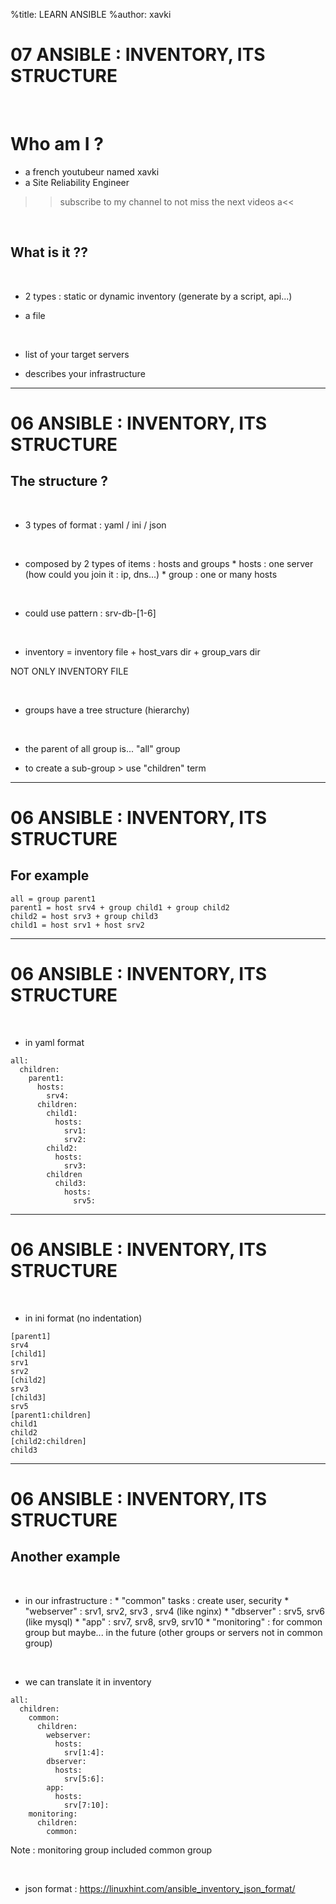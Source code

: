 %title: LEARN ANSIBLE
%author: xavki


# 07 ANSIBLE : INVENTORY, ITS STRUCTURE

<br>

# Who am I ? 

* a french youtubeur named xavki
* a Site Reliability Engineer

>> subscribe to my channel to not miss the next videos a<<

<br>

## What is it ??

<br>

* 2 types : static or dynamic inventory (generate by a script, api...)

* a file

<br>

* list of your target servers 

* describes your infrastructure

-----------------------------------------------------------------------

# 06 ANSIBLE : INVENTORY, ITS STRUCTURE


## The structure ?

<br>

* 3 types of format : yaml / ini / json

<br>

* composed by 2 types of items : hosts and groups
		* hosts : one server (how could you join it : ip, dns...)
		* group : one or many hosts

<br>

* could use pattern : srv-db-[1-6]

<br>

* inventory = inventory file + host_vars dir + group_vars dir

NOT ONLY INVENTORY FILE

<br>

* groups have a tree structure (hierarchy)

<br>

* the parent of all group is... "all" group

* to create a sub-group > use "children" term

-----------------------------------------------------------------------

# 06 ANSIBLE : INVENTORY, ITS STRUCTURE


## For example


```
all = group parent1
parent1 = host srv4 + group child1 + group child2
child2 = host srv3 + group child3
child1 = host srv1 + host srv2
```

-----------------------------------------------------------------------

# 06 ANSIBLE : INVENTORY, ITS STRUCTURE

<br>

* in yaml format

```
all:
  children:
    parent1:
      hosts:
        srv4:
      children:
        child1:
          hosts:
            srv1:
            srv2:
        child2:
          hosts:
            srv3:
        children
          child3:
            hosts:
              srv5:
```

-----------------------------------------------------------------------

# 06 ANSIBLE : INVENTORY, ITS STRUCTURE

<br>

* in ini format (no indentation)

```
[parent1]
srv4
[child1]
srv1
srv2
[child2]
srv3
[child3]
srv5
[parent1:children]
child1
child2
[child2:children]
child3
```

-----------------------------------------------------------------------

# 06 ANSIBLE : INVENTORY, ITS STRUCTURE


## Another example

<br>

* in our infrastructure :
		* "common" tasks : create user, security
		* "webserver" : srv1, srv2, srv3 , srv4 (like nginx)
		* "dbserver" : srv5, srv6 (like mysql)
		* "app" : srv7, srv8, srv9, srv10
		* "monitoring" : for common group but maybe... in the future (other groups or servers not in common group)

<br>

* we can translate it in inventory

```
all:
  children:
    common:
      children:
        webserver:
          hosts:
            srv[1:4]:
        dbserver:
          hosts:
            srv[5:6]:
        app:
          hosts:
            srv[7:10]:
    monitoring:
      children:
        common:
```

Note : monitoring group included common group

<br>

* json format : https://linuxhint.com/ansible_inventory_json_format/

